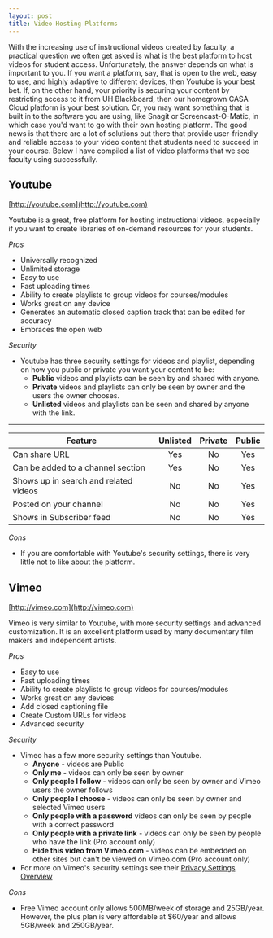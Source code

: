```yaml
---
layout: post
title: Video Hosting Platforms
---
```


With the increasing use of instructional videos created by faculty, a practical question we often get asked is what is the best platform to host videos for student access. Unfortunately, the answer depends on what is important to you. If you want a platform, say, that is open to the web, easy to use, and highly adaptive to different devices, then Youtube is your best bet. If, on the other hand, your priority is securing your content by restricting access to it from UH Blackboard, then our homegrown CASA Cloud platform is your best solution. Or, you may want something that is built in to the software you are using, like Snagit or Screencast-O-Matic, in which case you'd want to go with their own hosting platform. The good news is that there are a lot of solutions out there that provide user-friendly and reliable access to your video content that students need to succeed in your course. Below I have compiled a list of video platforms that we see faculty using successfully.

## Youtube

[http://youtube.com](http://youtube.com)

Youtube is a great, free platform for hosting instructional videos, especially if you want to create libraries of on-demand resources for your students.

*Pros*

- Universally recognized
- Unlimited storage
- Easy to use
- Fast uploading times
- Ability to create playlists to group videos for courses/modules
- Works great on any device
- Generates an automatic closed caption track that can be edited for accuracy
- Embraces the open web

*Security*

- Youtube has three security settings for videos and playlist, depending on how you public or private you want your content to be:
  - **Public** videos and playlists can be seen by and shared with anyone.
  - **Private** videos and playlists can only be seen by owner and the users the owner chooses.
  - **Unlisted** videos and playlists can be seen and shared by anyone with the link.
---
  | Feature       |	Unlisted	| Private	| Public |
  |---------------|:---------:|:-------:|:------:|
  | Can share URL	| Yes     	|No       |Yes     |
  | Can be added to a channel section	| Yes	| No | Yes |
  | Shows up in search and related videos |	No | No | Yes |
  | Posted on your channel |	No | No | Yes |
  | Shows in Subscriber feed | No | No | Yes |

*Cons*
- If you are comfortable with Youtube's security settings, there is very little not to like about the platform.

## Vimeo

[http://vimeo.com](http://vimeo.com)

Vimeo is very similar to Youtube, with more security settings and advanced customization. It is an excellent platform used by many documentary film makers and independent artists.

*Pros*

* Easy to use
* Fast uploading times
* Ability to create playlists to group videos for courses/modules
* Works great on any devices
* Add closed captioning file
* Create Custom URLs for videos
* Advanced security

*Security*
- Vimeo has a few more security settings than Youtube.
  - **Anyone** - videos are Public
  - **Only me** - videos can only be seen by owner
  - **Only people I follow** - videos can only be seen by owner and Vimeo users the owner follows
  - **Only people I choose** - videos can only be seen by owner and selected Vimeo users
  - **Only people with a password** videos can only be seen by people with a correct password
  - **Only people with a private link** - videos can only be seen by people who have the link (Pro account only)
  - **Hide this video from Vimeo.com** - videos can be embedded on other sites but can't be viewed on Vimeo.com (Pro account only)
- For more on Vimeo's security settings see their [Privacy Settings Overview](https://help.vimeo.com/hc/en-us/articles/224817847-Privacy-settings-overview
)

*Cons*

- Free Vimeo account only allows 500MB/week of storage and 25GB/year. However, the plus plan is very affordable at $60/year and allows 5GB/week and 250GB/year. 
